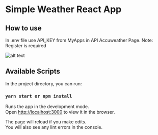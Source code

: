 # Simple Weather React App

## How to use
In .env file use API_KEY from MyApps in API Accuweather Page. Note: Register is required

![alt text](https://cdn3.iconfinder.com/data/icons/luchesa-vol-9/128/Weather-512.png)
 
## Available Scripts

In the project directory, you can run:

### `yarn start or npm install`

Runs the app in the development mode.\
Open [http://localhost:3000](http://localhost:3000) to view it in the browser.

The page will reload if you make edits.\
You will also see any lint errors in the console.
